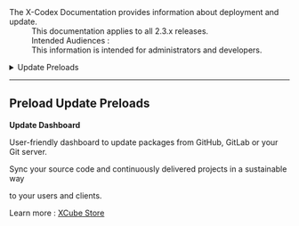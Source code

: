 <dl>
  <dt>The X-Codex Documentation provides information about deployment and update.</dt>
  <dd><span class="iconify" data-icon="mdi:cube-scan" data-width="18px" data-height="18px"></span> This documentation applies to all 2.3.x releases.</dd>
  <dd><span class="iconify" data-icon="mdi:account-multiple" data-width="18px" data-height="18px"></span> Intended Audiences :</dd>
  <dd>This information is intended for administrators and developers.</dd>
</dl>


<details>
<summary style="cursor: pointer;">Update Preloads</summary>

- Preload settings.
- Fundamentals of the folder structure and how files are organized.
- An example of a Continuous Integration.

</details>

-----

## Preload Update Preloads

**Update Dashboard**

User-friendly dashboard to update packages from GitHub, GitLab or your Git server.

Sync your source code and continuously delivered projects in a sustainable way

to your users and clients.

Learn more : [XCube Store](https://xoopscube.github.io/xupdate-store/)
